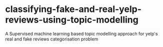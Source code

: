 # classifying-fake-and-real-yelp-reviews-using-topic-modelling
A Supervised machine learning based topic modelling approach for yelp's real and fake reviews categorisation problem
